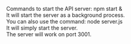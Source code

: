 Commands to start the API server: npm start &  
It will start the server as a background process.  
You can also use the command: node server.js  
It will simply start the server.  
The server will work on port 3001.  

